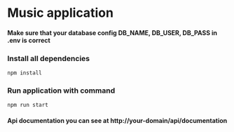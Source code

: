 # Music application

#### Make sure that your database config DB_NAME, DB_USER, DB_PASS in .env is correct

### Install all dependencies

`npm install`

### Run application with command

`npm run start`

#### Api documentation you can see at http://your-domain/api/documentation
